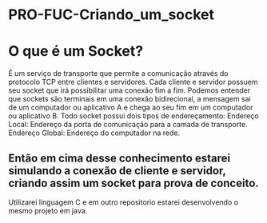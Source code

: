 # PRO-FUC-Criando_um_socket
# O que é um Socket? 
É um serviço de transporte que permite a comunicação através do protocolo TCP entre clientes e servidores. Cada cliente e servidor possuem seu socket que irá possibilitar uma conexão fim a fim. Podemos entender que sockets são terminais em uma conexão bidirecional, a mensagem sai de um computador ou aplicativo A e chega ao seu fim em um computador ou aplicativo B. Todo socket possui dois tipos de endereçamento: Endereço Local: Endereço da porta de comunicação para a camada de transporte. Endereço Global: Endereço do computador na rede.

## Então em cima desse conhecimento estarei simulando a conexão de cliente e servidor, criando assim um socket para prova de conceito.
Utilizarei linguagem C e em outro repositorio estarei desenvolvendo o mesmo projeto em java.
